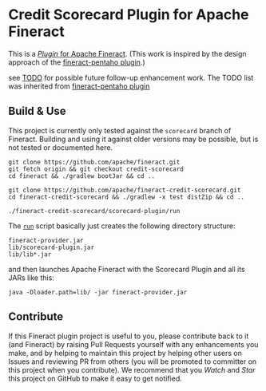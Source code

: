 # Credit Scorecard Plugin for Apache Fineract

This is a [_Plugin_ for Apache Fineract](https://github.com/apache/fineract/blob/develop/fineract-doc/src/docs/en/deployment.adoc). 
(This work is inspired by the design approach of the [fineract-pentaho plugin](https://github.com/openMF/fineract-pentaho).)

see [TODO](TODO.md) for possible future follow-up enhancement work. The TODO list was inherited from [fineract-pentaho plugin]((https://github.com/openMF/fineract-pentaho))


## Build & Use

This project is currently only tested against the `scorecard` branch of Fineract.  Building and using it against older versions may be possible, but is not tested or documented here.

    git clone https://github.com/apache/fineract.git
    git fetch origin && git checkout credit-scorecard
    cd fineract && ./gradlew bootJar && cd ..

    git clone https://github.com/apache/fineract-credit-scorecard.git
    cd fineract-credit-scorecard && ./gradlew -x test distZip && cd ..

    ./fineract-credit-scorecard/scorecard-plugin/run

The [`run`](run) script basically just creates the following directory structure:

    fineract-provider.jar
    lib/scorecard-plugin.jar
    lib/lib*.jar

and then launches Apache Fineract with the Scorecard Plugin and all its JARs like this:

    java -Dloader.path=lib/ -jar fineract-provider.jar

## Contribute

If this Fineract plugin project is useful to you, please contribute back to it (and Fineract) by raising Pull Requests yourself with any enhancements you make, and by helping to maintain this project by helping other users on Issues and reviewing PR from others (you will be promoted to committer on this project when you contribute).  We recommend that you _Watch_ and _Star_ this project on GitHub to make it easy to get notified.
